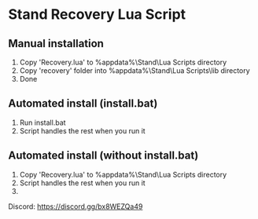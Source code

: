 
# Stand Recovery Lua Script

Manual installation
--------------------

1. Copy 'Recovery.lua' to %appdata%\Stand\Lua Scripts directory
2. Copy 'recovery' folder into %appdata%\Stand\Lua Scripts\lib directory
3. Done

Automated install (install.bat)
---------------------
1. Run install.bat
2. Script handles the rest when you run it

Automated install (without install.bat)
---------------------------------------
1. Copy 'Recovery.lua' to %appdata%\Stand\Lua Scripts directory
2. Script handles the rest when you run it
3. 
Discord: https://discord.gg/bx8WEZQa49
